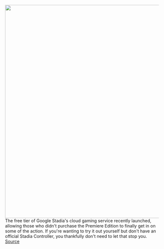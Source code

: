 <img src='https://cdn.vox-cdn.com/thumbor/G4wo38QXR1prPMVRZOSCLGQNwoQ=/0x0:2040x1360/1200x800/filters:focal(784x632:1110x958)/cdn.vox-cdn.com/uploads/chorus_image/image/66634465/akrales_191113_3779_0284.0.jpg' width='700px' /><br/>
The free tier of Google Stadia's cloud gaming service recently launched, allowing those who didn't purchase the Premiere Edition to finally get in on some of the action. If you're wanting to try it out yourself but don't have an official Stadia Controller, you thankfully don't need to let that stop you.
<a href='https://www.theverge.com/2020/4/10/21215395/google-stadia-controller-how-to-pair-bluetooth-support-ps4-xbox-consoles'> Source <a/>